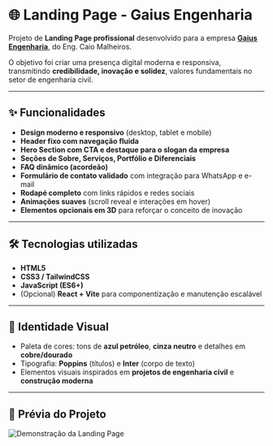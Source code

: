 # 🌐 Landing Page - Gaius Engenharia

Projeto de **Landing Page profissional** desenvolvido para a empresa **[Gaius Engenharia](https://www.instagram.com/gaius_engenharia/)**, do Eng. Caio Malheiros.  

O objetivo foi criar uma presença digital moderna e responsiva, transmitindo **credibilidade, inovação e solidez**, valores fundamentais no setor de engenharia civil.  

---

## ✨ Funcionalidades
- **Design moderno e responsivo** (desktop, tablet e mobile)  
- **Header fixo com navegação fluida**  
- **Hero Section com CTA e destaque para o slogan da empresa**  
- **Seções de Sobre, Serviços, Portfólio e Diferenciais**  
- **FAQ dinâmico (acordeão)**  
- **Formulário de contato validado** com integração para WhatsApp e e-mail  
- **Rodapé completo** com links rápidos e redes sociais  
- **Animações suaves** (scroll reveal e interações em hover)  
- **Elementos opcionais em 3D** para reforçar o conceito de inovação  

---

## 🛠️ Tecnologias utilizadas
- **HTML5**  
- **CSS3 / TailwindCSS**  
- **JavaScript (ES6+)**  
- (Opcional) **React + Vite** para componentização e manutenção escalável  

---

## 🎨 Identidade Visual
- Paleta de cores: tons de **azul petróleo**, **cinza neutro** e detalhes em **cobre/dourado**  
- Tipografia: **Poppins** (títulos) e **Inter** (corpo de texto)  
- Elementos visuais inspirados em **projetos de engenharia civil** e **construção moderna**

---

## 📸 Prévia do Projeto

![Demonstração da Landing Page](./assets/demo.gif)
